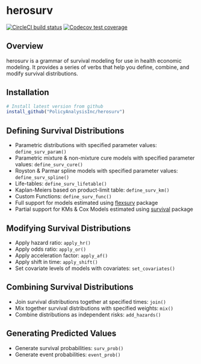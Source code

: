 # herosurv
  
<!-- badges: start -->
[![CircleCI build status](https://circleci.com/gh/PolicyAnalysisInc/herosurv.svg?style=svg)](https://circleci.com/gh/PolicyAnalysisInc/herosurv)
[![Codecov test coverage](https://codecov.io/gh/PolicyAnalysisInc/herosurv/branch/master/graph/badge.svg)](https://codecov.io/gh/PolicyAnalysisInc/herosurv?branch=master)
<!-- badges: end -->

## Overview

herosurv is a grammar of survival modeling for use in health economic modeling. It provides a series of verbs that help you define, combine, and modify survival distributions.

## Installation

``` r
# Install latest version from github
install_github("PolicyAnalysisInc/herosurv")
```

## Defining Survival Distributions

- Parametric distributions with specified parameter values: `define_surv_param()`
- Parametric mixture & non-mixture cure models with specified parameter values: `define_surv_cure()`
- Royston & Parmar spline models with specified parameter values: `define_surv_spline()`
- Life-tables: `define_surv_lifetable()`
- Kaplan-Meiers based on product-limit table: `define_surv_km()`
- Custom Functions: `define_surv_func()`
- Full support for models estimated using [flexsurv](https://cran.r-project.org/web/packages/flexsurv/index.html) package
- Partial support for KMs & Cox Models estimated using [survival](https://cran.r-project.org/web/packages/survival/index.html) package

## Modifying Survival Distributions

- Apply hazard ratio: `apply_hr()`
- Apply odds ratio: `apply_or()`
- Apply acceleration factor: `apply_af()`
- Apply shift in time: `apply_shift()`
- Set covariate levels of models with covariates: `set_covariates()`

## Combining Survival Distributions

- Join survival distributions together at specified times: `join()`
- Mix together survival distributions with specified weights: `mix()`
- Combine distributions as independent risks: `add_hazards()`

## Generating Predicted Values

- Generate survival probabilities: `surv_prob()`
- Generate event probabilities: `event_prob()`
